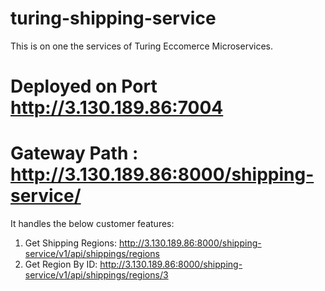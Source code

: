 # turing-shipping-service

This is on one the services of Turing Eccomerce Microservices. 

# Deployed on Port http://3.130.189.86:7004

# Gateway Path :  http://3.130.189.86:8000/shipping-service/ 

It handles the below customer features:

1. Get Shipping Regions: http://3.130.189.86:8000/shipping-service/v1/api/shippings/regions
2. Get Region By ID: http://3.130.189.86:8000/shipping-service/v1/api/shippings/regions/3
